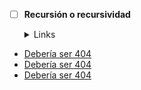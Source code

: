 - [ ] **Recursión o recursividad**

  <details><summary>Links</summary><p>

  * [Píldora recursión - YouTube Laboratoria Developers](https://www.youtube.com/watch?v=lPPgY3HLlhQ)
  * [Recursión o Recursividad - Laboratoria Developers en Medium](https://medium.com/laboratoria-developers/recursi%C3%B3n-o-recursividad-ec8f1a359727)
</p></details>

* [Debería ser 404](https://reqres.in/api/users/23)
* [Debería ser 404](https://reqres.in/api/users/23)
* [Debería ser 404](https://reqres.in/api/users/23)